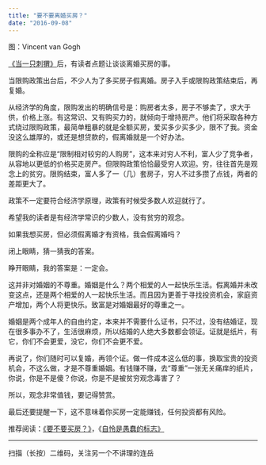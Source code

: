 ```yaml
---
title: "要不要离婚买房？"
date: "2016-09-08"
---
```


图：Vincent van Gogh

[《当一只刺猬》](http://mp.weixin.qq.com/s?__biz=MjM5NDU0Mjk2MQ==&mid=2651622366&idx=1&sn=0095da1fe7650f86217754b14742cf24&scene=21#wechat_redirect)后，有读者点题让谈谈离婚买房的事。  

当限购政策出台后，不少人为了多买房子假离婚。房子入手或限购政策结束后，再复婚。

从经济学的角度，限购发出的明确信号是：购房者太多，房子不够卖了，求大于供，价格上涨。有这常识、又有购买力的，就倾向于增持房产。他们将采取各种方式绕过限购政策，最简单粗暴的就是全额买房，爱买多少买多少，限不了我。资金没这么雄厚的，或还是想贷款的，假离婚就是一个好办法。

限购的全称应是“限制相对较穷的人购房”，这本来对穷人不利，富人少了竞争者，从容地以更低的价格买走房产。但限购政策恰恰最受穷人欢迎。穷，往往首先是观念上的贫穷。限购结束，富人多了一（几）套房子，穷人不过多攒了点钱，两者的差距更大了。

政策不一定要符合经济学原理，政策有时候受多数人欢迎就行了。

希望我的读者是有经济学常识的少数人，没有贫穷的观念。

如果我想买房，但必须假离婚才有资格，我会假离婚吗？

闭上眼睛，猜一猜我的答案。

睁开眼睛，我的答案是：一定会。

这并非对婚姻的不尊重。婚姻是什么？两个相爱的人一起快乐生活。假离婚并未改变这点，还是两个相爱的人一起快乐生活。而且因为更善于寻找投资机会，家庭资产增加，两个人将更快乐。致富是对婚姻最好的尊重之一。  

婚姻是两个成年人的自由约定，本来并不需要什么证书，只不过，没有结婚证，现在很多事办不了，生活很麻烦，所以结婚的人绝大多数都会领证。证就是纸片，有它，你们不会更爱，没它，你们不会更不爱。

再说了，你们随时可以复婚，再领个证。做一件成本这么低的事，换取宝贵的投资机会，不这么做，才是不尊重婚姻。有钱赚不赚，去“尊重”一张无关痛痒的纸片，你说，你是不是傻？你说，你是不是被贫穷观念毒害了？

所以，观念非常值钱，要记得赞赏。

最后还要提醒一下，这不意味着你买房一定能赚钱，任何投资都有风险。

推荐阅读：[《要不要买房？》](http://mp.weixin.qq.com/s?__biz=MjM5NDU0Mjk2MQ==&mid=402386900&idx=1&sn=a306ab57958d373bbe43fdf7c161c8d8&scene=21#wechat_redirect)，《[自怜是愚蠢的标志》](http://mp.weixin.qq.com/s?__biz=MjM5NDU0Mjk2MQ==&mid=2651622306&idx=1&sn=07e0f74ef8ee14d9bd5559a23a189aa9&scene=21#wechat_redirect)

* * *

扫描（长按）二维码，关注另一个不讲理的连岳
